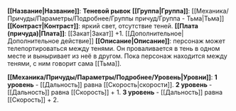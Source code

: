 **[[Название|Название]]**: **Теневой рывок**
**[[Группа|Группа]]**: [[Механика/Причуды/Параметры/Подробнее/Группы причуд/Группа - Тьма|Тьма]] 
**[[Контраст|Контраст]]**: яркий свет, отсутствие теней.
**[[Плата (причуда)|Плата]]**: [[Закат|Закат]] +1.  [[Дополнительное|Дополнительное действие]]
**[[Описание|Описание]]**: персонаж может телепортироваться между тенями. Он проваливается в тень в одном месте и выныривает из неё в другом. Пока персонаж находится между тенями, с ним говорит сама [[Тьма]]. 

**[[Механика/Причуды/Параметры/Подробнее/Уровень|Уровни]]**:
**1 уровень** - [[Дальность]] равна [[Скорость|скорости]]. 
**2 уровень** - [[Дальность]] равна [[Скорость]] + 1.
**3 уровень** - [[Дальность]] равна [[Скорость]] + 2.